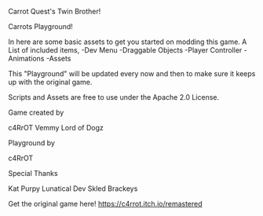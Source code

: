 Carrot Quest's Twin Brother!

Carrots Playground!

In here are some basic assets to get you started on modding this game.
A List of included items,
-Dev Menu
-Draggable Objects
-Player Controller
-Animations
-Assets

This "Playground" will be updated every now and then to make sure it keeps up with the original game. 

Scripts and Assets are free to use under the Apache 2.0 License.

Game created by 

c4RrOT 
Vemmy
Lord of Dogz

Playground by

c4RrOT

Special Thanks

Kat Purpy
Lunatical Dev
Skled
Brackeys

Get the original game here!
https://c4rrot.itch.io/remastered